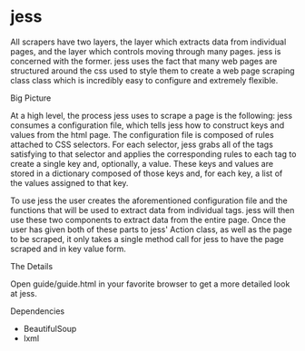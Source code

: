 # jess

All scrapers have two layers, the layer which extracts data from individual
pages, and the layer which controls moving through many pages. jess is concerned
with the former. jess uses the fact that many web pages are structured around the css
used to style them to create a web page scraping class class which is incredibly easy
to configure and extremely flexible.

Big Picture

At a high level, the process jess uses to scrape a page is the following:
jess consumes a configuration file, which tells jess how to construct keys and values
from the html page. The configuration file is composed of rules attached to CSS selectors.
For each selector, jess grabs all of the tags satisfying to that selector and applies
the corresponding rules to each tag to create a single key and, optionally, a value.
These keys and values are stored in a dictionary composed of those keys and, for each key,
a list of the values assigned to that key.

To use jess the user creates the aforementioned configuration file and
the functions that will be used to extract data from individual tags. jess will
then use these two components to extract data from the entire page. Once the user has given
both of these parts to jess' Action class, as well as the page to be scraped, it only takes a
single method call for jess to have the page scraped and in key value form.

The Details

Open guide/guide.html in your favorite browser to get a more detailed look at jess.

Dependencies

 * BeautifulSoup
 * lxml
